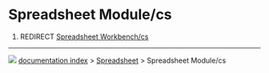 # Spreadsheet Module/cs
1.  REDIRECT [Spreadsheet Workbench/cs](Spreadsheet_Workbench/cs.md)



---
![](images/Right_arrow.png) [documentation index](../README.md) > [Spreadsheet](Spreadsheet_Workbench.md) > Spreadsheet Module/cs
